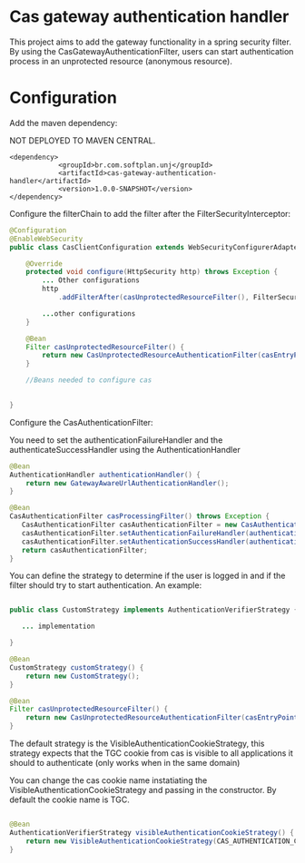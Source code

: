 Cas gateway authentication handler
===========================================

This project aims to add the gateway functionality in a spring security filter. By using the CasGatewayAuthenticationFilter, users can start authentication process in an unprotected resource (anonymous resource).

Configuration
=============

Add the maven dependency:

NOT DEPLOYED TO MAVEN CENTRAL.

```maven
<dependency>
            <groupId>br.com.softplan.unj</groupId>
            <artifactId>cas-gateway-authentication-handler</artifactId>
            <version>1.0.0-SNAPSHOT</version>
</dependency>
```

Configure the filterChain to add the filter after the FilterSecurityInterceptor:

```java
@Configuration
@EnableWebSecurity
public class CasClientConfiguration extends WebSecurityConfigurerAdapter {

    @Override
    protected void configure(HttpSecurity http) throws Exception {
        ... Other configurations
        http
            .addFilterAfter(casUnprotectedResourceFilter(), FilterSecurityInterceptor.class)

        ...other configurations
    }

    @Bean
    Filter casUnprotectedResourceFilter() {
        return new CasUnprotectedResourceAuthenticationFilter(casEntryPoint());
    }

    //Beans needed to configure cas

    
}
```

Configure the CasAuthenticationFilter:

You need to set the authenticationFailureHandler and the authenticateSuccessHandler using the AuthenticationHandler

```java
@Bean
AuthenticationHandler authenticationHandler() {
    return new GatewayAwareUrlAuthenticationHandler();
}

@Bean
CasAuthenticationFilter casProcessingFilter() throws Exception {
   CasAuthenticationFilter casAuthenticationFilter = new CasAuthenticationFilter();
   casAuthenticationFilter.setAuthenticationFailureHandler(authenticationHandler());
   casAuthenticationFilter.setAuthenticationSuccessHandler(authenticationHandler());
   return casAuthenticationFilter;
}
```



You can define the strategy to determine if the user is logged in and if the filter 
should try to start authentication. An example:

```java

public class CustomStrategy implements AuthenticationVerifierStrategy {

   ... implementation

}

@Bean 
CustomStrategy customStrategy() {
    return new CustomStrategy();
}

@Bean
Filter casUnprotectedResourceFilter() {
    return new CasUnprotectedResourceAuthenticationFilter(casEntryPoint(), customStrategy());
}
```


The default strategy is the VisibleAuthenticationCookieStrategy, 
this strategy expects that the TGC cookie from cas is visible to all applications it 
should to authenticate (only works when in the same domain)

You can change the cas cookie name instatiating the VisibleAuthenticationCookieStrategy 
and passing in the constructor. By default the cookie name is TGC. 

```java

@Bean
AuthenticationVerifierStrategy visibleAuthenticationCookieStrategy() {
    return new VisibleAuthenticationCookieStrategy(CAS_AUTHENTICATION_COOKIE_NAME);
}

```


